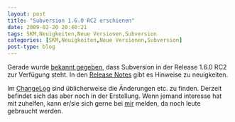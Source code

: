 ```yaml
---
layout: post
title: "Subversion 1.6.0 RC2 erschienen"
date: 2009-02-20 20:40:21
tags: SKM,Neuigkeiten,Neue Versionen,Subversion
categories: [SKM,Neuigkeiten,Neue Versionen,Subversion]
post-type: blog
---
```

Gerade wurde [bekannt gegeben](http://subversion.tigris.org/ds/viewMessage.do?dsForumId=445&dsMessageId=1200068 ), dass Subversion in der Release 1.6.0 RC2 
zur Verfügung steht. In den [Release Notes](http://subversion.tigris.org/svn_1.6_releasenotes.html ) gibt es Hinweise zu neuigkeiten.

Im [ChangeLog](http://svn.collab.net/repos/svn/tags/1.6.0-rc2/CHANGES) sind üblicherweise die Änderungen etc. zu finden. 
Derzeit befindet sich das aber noch in der Erstellung.  Wenn jemand interesse hat mit zuhelfen, kann er/sie sich gerne bei 
[mir](mailto:volunteers@soebes.de) melden, da noch leute gebraucht werden.
